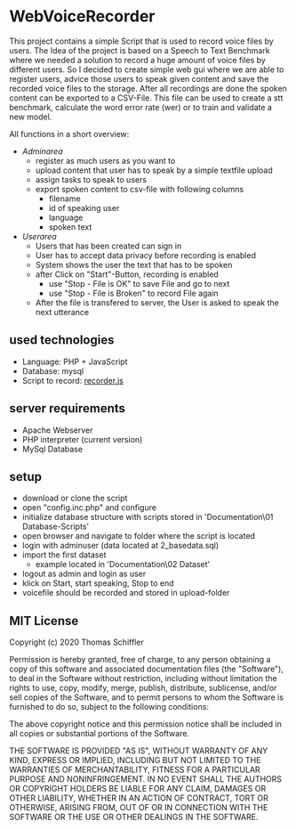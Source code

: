 # WebVoiceRecorder
This project contains a simple Script that is used to record voice files by users. The Idea of the project is based on a Speech to Text Benchmark where we needed a solution to record a huge amount of voice files by different users. So I decided to create simple web gui where we are able to register users, advice those users to speak given content and save the recorded voice files to the storage. After all recordings are done the spoken content can be exported to a CSV-File. This file can be used to create a stt benchmark, calculate the word error rate (wer) or to train and validate a new model.

All functions in a short overview:

- *Adminarea*
    - register as much users as you want to
    - upload content that user has to speak by a simple textfile upload
    - assign tasks to speak to users
    - export spoken content to csv-file with following columns
        - filename
        - id of speaking user
        - language
        - spoken text
- *Userarea*    
    - Users that has been created can sign in
    - User has to accept data privacy before recording is enabled
    - System shows the user the text that has to be spoken
    - after Click on "Start"-Button, recording is enabled
        - use "Stop - File is OK" to save File and go to next
        - use "Stop - File is Broken" to record File again
    - After the file is transfered to server, the User is asked to speak the next utterance  

## used technologies
- Language: PHP + JavaScript
- Database: mysql
- Script to record: [recorder.js](https://github.com/mattdiamond/Recorderjs)

## server requirements
- Apache Webserver
- PHP interpreter (current version)
- MySql Database 

## setup
- download or clone the script
- open "config.inc.php" and configure
- initialize database structure with scripts stored in 'Documentation\01 Database-Scripts'
- open browser and navigate to folder where the script is located
- login with adminuser (data located at 2_basedata.sql)
- import the first dataset
  - example located in 'Documentation\02 Dataset' 
- logout as admin and login as user
- klick on Start, start speaking, Stop to end
- voicefile should be recorded and stored in upload-folder

## MIT License

Copyright (c) 2020 Thomas Schiffler

Permission is hereby granted, free of charge, to any person obtaining a copy of this software and associated documentation files (the "Software"), to deal in the Software without restriction, including without limitation the rights to use, copy, modify, merge, publish, distribute, sublicense, and/or sell copies of the Software, and to permit persons to whom the Software is furnished to do so, subject to the following conditions:

The above copyright notice and this permission notice shall be included in all copies or substantial portions of the Software.

THE SOFTWARE IS PROVIDED "AS IS", WITHOUT WARRANTY OF ANY KIND, EXPRESS OR IMPLIED, INCLUDING BUT NOT LIMITED TO THE WARRANTIES OF MERCHANTABILITY, FITNESS FOR A PARTICULAR PURPOSE AND NONINFRINGEMENT. IN NO EVENT SHALL THE AUTHORS OR COPYRIGHT HOLDERS BE LIABLE FOR ANY CLAIM, DAMAGES OR OTHER LIABILITY, WHETHER IN AN ACTION OF CONTRACT, TORT OR OTHERWISE, ARISING FROM, OUT OF OR IN CONNECTION WITH THE SOFTWARE OR THE USE OR OTHER DEALINGS IN THE SOFTWARE.
